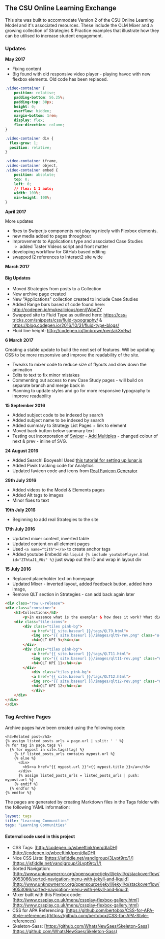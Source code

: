 ## The CSU Online Learning Exchange

This site was built to accommodate Version 2 of the CSU Online Learning Model and it's associated resources. These include the OLM Mixer and a growing collection of Strategies & Practice examples that illustrate how they can be utilised to increase student engagement.


### Updates

**May 2017**

- Fixing content
- Big found with old responsive video player - playing havoc with new flexbox elements. Old code has been replaced.

```css
.video-container {
    position: relative;
    padding-bottom: 56.25%;
    padding-top: 30px;
    height: 0;
    overflow: hidden;
    margin-bottom: 1rem;
    display: flex;
    flex-direction: column;
}

.video-container div {
  flex-grow: 1;
  position: relative;
}

.video-container iframe,
.video-container object,
.video-container embed {
    position: absolute;
    top: 0;
    left: 0;
    // flex: 1 1 auto;
    width: 100%;
    min-height: 100%;
}
```

**April 2017**

More updates
- fixes to Swiper.js components not playing nicely with Flexbox elements.
- new media added to pages throughout
- Improvements to Applications type and associated Case Studies
  - added Taster Videos script and front matter
- developing workflow for GitHub based editing
- swapped i2 references to Interact2 site wide

**March 2017**

#### Big Updates

- Moved Strategies from posts to a Collection
- New archive page created
- New "Applications" collection created to include Case Studies
- Added Range bars based of code found here: http://codepen.io/mukealicious/pen/jWoeZY
- Swapped site to Fluid Type as outlined here: https://css-tricks.com/snippets/css/fluid-typography/ & https://blog.codepen.io/2016/10/31/fluid-type-blogs/
- Fluid line height: http://codepen.io/timbrown/pen/akXvRw/

**6 March 2017**

Creating a stable update to build the next set of features. Will be updating CSS to be more responsive and improve the readability of the site.

- Tweaks to mixer code to reduce size of flyouts and slow down the animation
- Edits to text to fix minor mistakes
- Commenting out access to new Case Study pages - will build on separate branch and merge back in
- Planning to update styles and go for more responsive typography to improve readability

**15 September 2016**

- Added subject code to be indexed by search
- Added subject name to be indexed by search
- Added summary to Strategy List Pages + link to element
- Moved back button below summary text
- Testing out incorporation of [Swiper](http://idangero.us/swiper/) - [Add Multiples](https://github.com/nolimits4web/Swiper/blob/master/demos/24-multiple-swipers.html) - changed colour of next & prev - inline of SVG.

**24 August 2016**

- Added Search! Booyeah! Used [this tutorial for setting up lunar.js](http://jekyll.tips/jekyll-casts/jekyll-search-using-lunr-js/)
- Added Piwik tracking code for Analytics
- Updated favicon code and icons from [Real Favicon Generator](http://realfavicongenerator.net/)

**29th July 2016**

- Added videos to the Model & Elements pages
- Added Alt tags to images
- Minor fixes to text

**19th July 2016**

- Beginning to add real Strategies to the site

**17th July 2016**

- Updated mixer content, inverted table
- Updated content on all element pages
- Used ```<a name="tith"></a>``` to create anchor tags
- Added youtube Embedd via ```liquid {% include youtubePlayer.html id="ZThtaJ1_VUs" %}``` just swap out the ID and wrap in layout div

**15 July 2016**

- Replaced placeholder text on homepage
- Updated Mixer - inverted layout, added feedback button, added hero image,
- Remove QLT section in Strategies - can add back again later

```html
<div class="row u-release">
<div class="container">
    <h3>Collections</h3>
        <p>In essence what is the exemplar & how does it work? What did you ask the learners to do? How did they interact? What are the key points and critical factors? Explain it simply and clearly. ?</p>
    <div class="tile-icons">
        <div class="tiles pink-bg">
            <a href="{{ site.baseurl }}/tags/QLT9.html">
            <img src="{{ site.baseurl }}/images/qlt9-rev.png" class="u-full-width">
            <h4>QLT KPI 9</h4></a>
        </div>
        <div class="tiles pink-bg">
            <a href="{{ site.baseurl }}/tags/QLT11.html">
            <img src="{{ site.baseurl }}/images/qlt11-rev.png" class="u-full-width">
            <h4>QLT KPI 11</h4></a>
        </div>
            <div class="tiles pink-bg">
            <a href="{{ site.baseurl }}/tags/QLT12.html">
            <img src="{{ site.baseurl }}/images/qlt12-rev.png" class="u-full-width">
            <h4>QLT KPI 12</h4></a>
            </div>
    </div>
</div>
</div>    
```


### Tag Archive Pages

Archive pages have been created using the following code:

````liquid
<h3>Related post</h3>
{% assign listed_posts_urls = page.url | split: ' ' %}
{% for tag in page.tags %}
  {% for mypost in site.tags[tag] %}
    {% if listed_posts_urls contains mypost.url %}
    {% else %}
      <div>
        <h5><a href="{{ mypost.url }}">{{ mypost.title }}</a></h5>
      </div>
      {% assign listed_posts_urls = listed_posts_urls | push: mypost.url %}
    {% endif %}
  {% endfor %}
{% endfor %}
````

The pages are generated by creating Markdown files in the Tags folder with the following YAML information:

````yaml
layout: tags
title: "Learning Communities"
tags: "Learning Communities"
````

#### External code used in this project

- CSS Tags: [http://codepen.io/wbeeftink/pen/dIaDH](http://codepen.io/wbeeftink/pen/dIaDH)
- Nice CSS Lists: [https://jsfiddle.net/vandigroup/3Lvpt9rc/1/](https://jsfiddle.net/vandigroup/3Lvpt9rc/1/)
- Sorted Navigation: [http://www.unknownerror.org/opensource/jekyll/jekyll/q/stackoverflow/9053066/sorted-navigation-menu-with-jekyll-and-liquid](http://www.unknownerror.org/opensource/jekyll/jekyll/q/stackoverflow/9053066/sorted-navigation-menu-with-jekyll-and-liquid)
- Mixer built with this Flexbox code: [http://www.cssplay.co.uk/menu/cssplay-flexbox-gallery.html](http://www.cssplay.co.uk/menu/cssplay-flexbox-gallery.html)
- CSS for APA Referencing: [https://github.com/bertobox/CSS-for-APA-Style-references](https://github.com/bertobox/CSS-for-APA-Style-references)
- Skeleton-Sass: [https://github.com/WhatsNewSaes/Skeleton-Sass](https://github.com/WhatsNewSaes/Skeleton-Sass)

